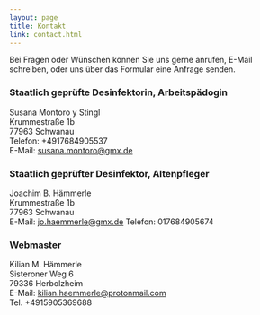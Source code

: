 ```yaml
---
layout: page
title: Kontakt
link: contact.html
---
```


Bei Fragen oder W&uuml;nschen k&ouml;nnen Sie uns gerne anrufen, E-Mail schreiben, oder uns &uuml;ber das Formular eine Anfrage senden.

### Staatlich geprüfte Desinfektorin, Arbeitspädogin
Susana Montoro y Stingl  
Krummestraße 1b  
77963 Schwanau  
Telefon: +4917684905537  
E-Mail: [susana.montoro@gmx.de](mailto:susana.montoro@gmx.de)
<!-- [![Susana_montoro](asset/images/Bewerbungsfoto_Susana.jpg)]{: .image.right}-->


### Staatlich geprüfter Desinfektor, Altenpfleger
Joachim B. H&auml;mmerle  
Krummestraße 1b  
77963 Schwanau  
E-Mail: [jo.haemmerle@gmx.de](mailto:jo.haemmerle@gmx.de)
Telefon: 017684905674

### Webmaster  
Kilian M. H&auml;mmerle    
Sisteroner Weg 6  
79336 Herbolzheim  
E-Mail: [kilian.haemmerle@protonmail.com](mailto:kilian.haemmerle@protonmail.com)  
Tel. +4915905369688
